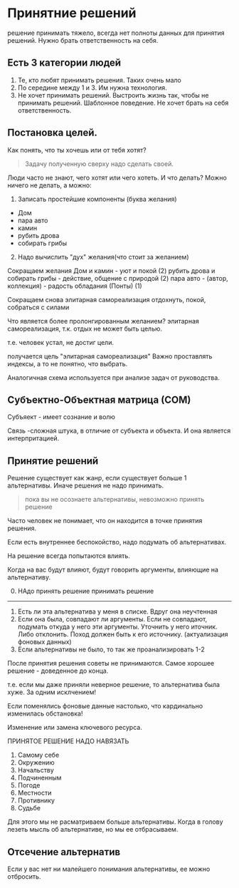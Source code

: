 # Принятние решений
решение принимать тяжело,  всегда нет полноты данных для принятия решений. Нужно брать ответственность на себя.

 ## Есть 3 категории людей
 1. Те, кто любят принимать решения. Таких очень мало
 2. По середине между 1 и 3. Им нужна технология.
 3. Не хочет принимать решений. Выстроить жизнь так, чтобы не принимать решений. Шаблонное поведение. Не хочет брать на себя ответственность.

## Постановка целей.   
Как понять, что ты хочешь или от тебя хотят?
> Задачу полученную сверху надо сделать своей.

Люди часто не знают, чего хотят или чего хотеть.
И что делать?
Можно ничего не делать, а можно:
1. Записать простейшие компоненты (буква желания)
* Дом
* пара авто
* камин
* рубить дрова
* собирать грибы

2. Надо вычислить "дух" желания(что стоит за желанием)

Сокращаем желания
Дом и камин - уют и покой (2)
рубить дрова и собирать грибы - действие, общение с природой (2)
пара авто - (автор, коллекция) - радость обладания (Понты) (1)

Сокращаем снова
элитарная самореализация 
отдохнуть, покой, собраться с силами

Что является более пролонгированным желанием?
элитарная самореализация, т.к. отдых не может быть целью.

т.е. человек устал, не достиг цели.

получается цель "элитарная самореализация" 
Важно проставлять индексы, а то не понятно, что выбрать.

Аналогичная схема используется при анализе задач от руководства.

## Субъектно-Объектная матрица (СОМ)
Субъяект - имеет сознание и волю

Связь -сложная штука, в отличие от субъекта и объекта. 
И она является интерпритацией.
 

## Принятие решений

Решение существует как жанр, если существует больше 1 альтернативы. 
Иначе решения не надо принимать.

> пока вы не осознаете альтернативы, невозможно принять решение

Часто человек не понимает, что он находится  в точке принятия решения.

Если есть внутреннее беспокойство, надо подумать об альтернативах. 

На решение всегда попытаются влиять.

Когда на вас будут влияют, будут говорить аргументы, влияющие на альтернативу. 

0. НАдо принять решение принимать решение
---------------------
1. Есть ли эта альтернатива у меня в списке. Вдруг она неучтенная 
2. Если она была, совпадают ли аргументы. Если не совпадают, подумать откуда у него эти аргументы. Уточнить у него иточник. Либо отклонить. Поход должен быть к его источнику.
 (актуализация фоновых данных)
 3. Если альтернативы не было, то так же проанализировать 1-2

После принятия решения советы не принимаются.
Самое хорошее решение - доведенное до конца.

т.е. если мы даже приняли неверное решение, то альтернатива была хуже.
За одним исклчением!

Если поменялись фоновые данные настолько, что кардинально изменилась обстановка!

Изменение или замена ключевого ресурса.

ПРИНЯТОЕ РЕШЕНИЕ НАДО НАВЯЗАТЬ
1. Самому себе
2. Окружению
3. Начальству
4. Подчиненным
5. Погоде
6. Местности
7. Противнику
8. Судьбе

Для этого мы не расматриваем больше альтернативы. Когда в голову лезеть мысль об альтернативе, но мы ее отбрасываем. 

## Отсечение альтернатив
Если у вас нет ни малейшего понимания альтернативы, ее можно отбросить.


